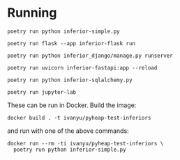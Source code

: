 # Running

```commandline
poetry run python inferior-simple.py

poetry run flask --app inferior-flask run

poetry run python inferior_django/manage.py runserver

poetry run uvicorn inferior-fastapi:app --reload

poetry run python inferior-sqlalchemy.py

poetry run jupyter-lab
```

These can be run in Docker. Build the image:
```commandline
docker build . -t ivanyu/pyheap-test-inferiors
```

and run with one of the above commands:

```commandline
docker run --rm -ti ivanyu/pyheap-test-inferiors \
  poetry run python inferior-simple.py
```

